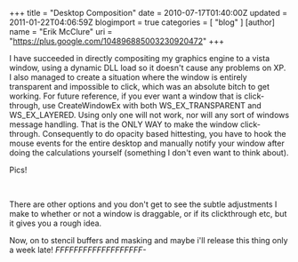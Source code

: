 +++
title = "Desktop Composition"
date = 2010-07-17T01:40:00Z
updated = 2011-01-22T04:06:59Z
blogimport = true 
categories = [ "blog" ]
[author]
	name = "Erik McClure"
	uri = "https://plus.google.com/104896885003230920472"
+++

I have succeeded in directly compositing my graphics engine to a vista window, using a dynamic DLL load so it doesn't cause any problems on XP. I also managed to create a situation where the window is entirely transparent and impossible to click, which was an absolute bitch to get working. For future reference, if you ever want a window that is click-through, use CreateWindowEx with both WS_EX_TRANSPARENT and WS_EX_LAYERED. Using only one will not work, nor will any sort of windows message handling. That is the ONLY WAY to make the window click-through. Consequently to do opacity based hittesting, you have to hook the mouse events for the entire desktop and manually notify your window after doing the calculations yourself (something I don't even want to think about).

Pics!

<a href="http://img340.imageshack.us/img340/905/compositewindow.png"><img src="http://img340.imageshack.us/img340/905/compositewindow.th.png" alt="" /></a>
<a href="http://img708.imageshack.us/img708/1072/compositingexample.png"><img src="http://img708.imageshack.us/img708/1072/compositingexample.th.png" alt="" /></a>

There are other options and you don't get to see the subtle adjustments I make to whether or not a window is draggable, or if its clickthrough etc, but it gives you a rough idea.

Now, on to stencil buffers and masking and maybe i'll release this thing only a week late! *FFFFFFFFFFFFFFFFFFF-*
